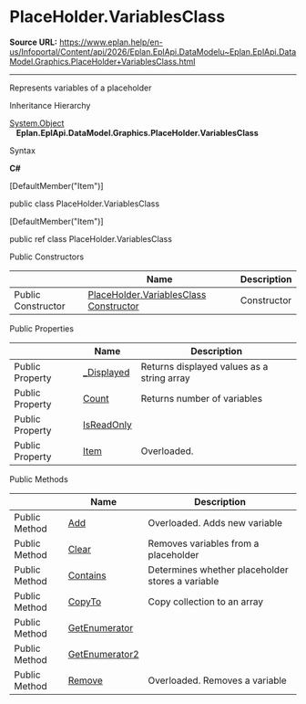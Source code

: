 # PlaceHolder.VariablesClass

**Source URL:** https://www.eplan.help/en-us/Infoportal/Content/api/2026/Eplan.EplApi.DataModelu~Eplan.EplApi.DataModel.Graphics.PlaceHolder+VariablesClass.html

---

Represents variables of a placeholder

Inheritance Hierarchy

[System.Object](#)  
   **Eplan.EplApi.DataModel.Graphics.PlaceHolder.VariablesClass**

Syntax

**C#**



[DefaultMember("Item")]

public class PlaceHolder.VariablesClass

[DefaultMember("Item")]

public ref class PlaceHolder.VariablesClass

Public Constructors

|  | Name | Description |
| --- | --- | --- |
| Public Constructor | [PlaceHolder.VariablesClass Constructor](Eplan.EplApi.DataModelu~Eplan.EplApi.DataModel.Graphics.PlaceHolder+VariablesClass~_ctor.html) | Constructor |



Public Properties

|  | Name | Description |
| --- | --- | --- |
| Public Property | [\_Displayed](Eplan.EplApi.DataModelu~Eplan.EplApi.DataModel.Graphics.PlaceHolder+VariablesClass~_Displayed.html) | Returns displayed values as a string array |
| Public Property | [Count](Eplan.EplApi.DataModelu~Eplan.EplApi.DataModel.Graphics.PlaceHolder+VariablesClass~Count.html) | Returns number of variables |
| Public Property | [IsReadOnly](Eplan.EplApi.DataModelu~Eplan.EplApi.DataModel.Graphics.PlaceHolder+VariablesClass~IsReadOnly.html) |  |
| Public Property | [Item](Eplan.EplApi.DataModelu~Eplan.EplApi.DataModel.Graphics.PlaceHolder+VariablesClass~Item.html) | Overloaded. |



Public Methods

|  | Name | Description |
| --- | --- | --- |
| Public Method | [Add](Eplan.EplApi.DataModelu~Eplan.EplApi.DataModel.Graphics.PlaceHolder+VariablesClass~Add.html) | Overloaded. Adds new variable |
| Public Method | [Clear](Eplan.EplApi.DataModelu~Eplan.EplApi.DataModel.Graphics.PlaceHolder+VariablesClass~Clear.html) | Removes variables from a placeholder |
| Public Method | [Contains](Eplan.EplApi.DataModelu~Eplan.EplApi.DataModel.Graphics.PlaceHolder+VariablesClass~Contains.html) | Determines whether placeholder stores a variable |
| Public Method | [CopyTo](Eplan.EplApi.DataModelu~Eplan.EplApi.DataModel.Graphics.PlaceHolder+VariablesClass~CopyTo.html) | Copy collection to an array |
| Public Method | [GetEnumerator](Eplan.EplApi.DataModelu~Eplan.EplApi.DataModel.Graphics.PlaceHolder+VariablesClass~GetEnumerator.html) |  |
| Public Method | [GetEnumerator2](Eplan.EplApi.DataModelu~Eplan.EplApi.DataModel.Graphics.PlaceHolder+VariablesClass~GetEnumerator2.html) |  |
| Public Method | [Remove](Eplan.EplApi.DataModelu~Eplan.EplApi.DataModel.Graphics.PlaceHolder+VariablesClass~Remove.html) | Overloaded. Removes a variable |


